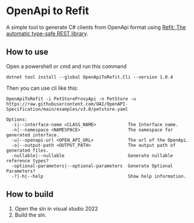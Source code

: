 # OpenApi to Refit

A simple tool to generate C# clients from OpenApi format using [Refit: The automatic type-safe REST library](https://github.com/reactiveui/refit).

## How to use
Open a powershell or cmd and run this command
```
dotnet tool install --global OpenApiToRefit.Cli --version 1.0.4
```
Then you can use cli like this:
``` 
OpenApiToRefit -i PetStoreProxyApi -n PetStore -u https://raw.githubusercontent.com/OAI/OpenAPI-Specification/main/examples/v3.0/petstore.yaml
```
```
Options:
  -i|--interface-name <CLASS_NAME>            The Interface name.
  -n|--namespace <NAMESPACE>                  The namespace for generated interface.
  -u|--openapi-url <OPEN_API_URL>             The url of the OpenApi.
  -o|--output-path <OUTPUT_PATH>              The output path of generated files.
  -nullable|--nullable                        Generate nullable reference types?
  -optional-parameters|--optional-parameters  Generate Optional Parameters?
  -?|-h|--help                                Show help information.
  ```



## How to build
1. Open the sln in visual studio 2022
2. Build the sln.
